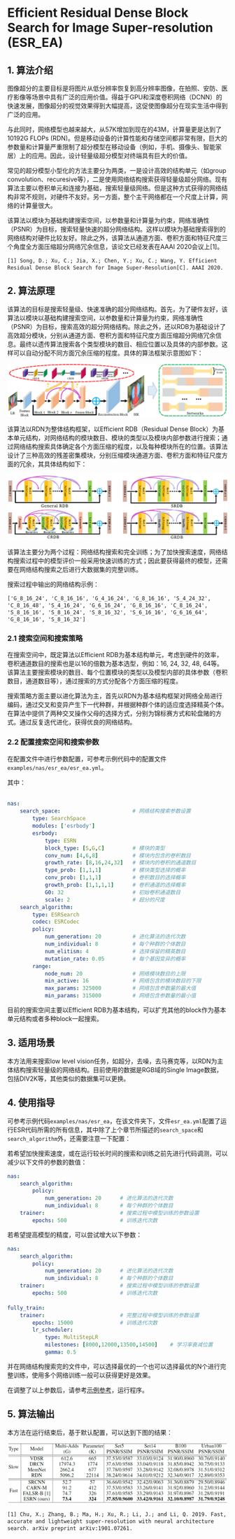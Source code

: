 # Efficient Residual Dense Block Search for Image Super-resolution (ESR_EA)

## 1. 算法介绍

图像超分的主要目标是将图片从低分辨率恢复到高分辨率图像，在拍照、安防、医疗影像等场景中具有广泛的应用价值。得益于GPU和深度卷积网络（DCNN）的快速发展，图像超分的视觉效果得到大幅提高，这促使图像超分在现实生活中得到广泛的应用。

与此同时，网络模型也越来越大，从57K增加到现在的43M，计算量更是达到了10192G FLOPs (RDN)。但是移动设备的计算性能和存储空间都非常有限，巨大的参数量和计算量严重限制了超分模型在移动设备（例如，手机、摄像头、智能家居）上的应用。因此，设计轻量级超分模型对终端具有巨大的价值。

常见的超分模型小型化的方法主要分为两类，一是设计高效的结构单元（如group convolution、recuresive等），二是使用网络结构搜索获得轻量级超分网络。现有算法主要以卷积单元和连接为基础，搜索轻量级网络。但是这种方式获得的网络结构非常不规则，对硬件不友好。另一方面，整个主干网络都在一个尺度上计算，网络的计算量很大。

该算法以模块为基础构建搜索空间，以参数量和计算量为约束，网络准确性（PSNR）为目标，搜索轻量快速的超分网络结构。这样以模块为基础搜索得到的网络结构对硬件比较友好。除此之外，该算法从通道方面、卷积方面和特征尺度三个角度全方面压缩超分网络冗余信息，该论文已经发表在AAAI 2020会议上[1]。

```text
[1] Song, D.; Xu, C.; Jia, X.; Chen, Y.; Xu, C.; Wang, Y. Efficient Residual Dense Block Search for Image Super-Resolution[C]. AAAI 2020.
```

## 2. 算法原理

该算法的目标是搜索轻量级、快速准确的超分网络结构。首先，为了硬件友好，该算法以模块以基础构建搜索空间，以参数量和计算量为约束，网络准确性（PSNR）为目标，搜索高效的超分网络结构。除此之外，还以RDB为基础设计了高效超分模块，分别从通道方面、卷积方面和特征尺度方面压缩超分网络冗余信息。最终以遗传算法搜索各个类型模块的数目、相应位置以及具体的内部参数。这样可以自动分配不同方面冗余压缩的程度。具体的算法框架示意图如下：

![arch](../../images/esr_arch.png)

该算法以RDN为整体结构框架，以Efficient RDB（Residual Dense Block）为基本单元结构，对网络结构的模块数目、模块的类型以及模块内部参数进行搜索；通过网络结构搜索具体确定各个方面压缩的程度，以及每种模块所在的位置。该算法设计了三种高效的残差密集模块，分别压缩模块通道方面、卷积方面和特征尺度方面的冗余，其具体结构如下：

![block](../../images/esr_block.png)

该算法主要分为两个过程：网络结构搜索和完全训练；为了加快搜索速度，网络结构搜索过程中的模型评价一般采用快速训练的方式；因此要获得最终的模型，还需要在网络结构搜索之后进行大数据集的完整训练。

搜索过程中输出的网络结构示例：

```text
['G_8_16_24', 'C_8_16_16', 'G_4_16_24', 'G_8_16_16', 'S_4_24_32', 'C_8_16_48', 'S_4_16_24', 'G_6_16_24', 'G_8_16_16', 'C_8_16_24', 'S_8_16_16', 'S_8_16_24', 'S_8_16_32', 'S_6_16_16', 'G_6_16_64', 'G_8_16_16', 'S_8_16_32']
```

### 2.1 搜索空间和搜索策略

在搜索空间中，既定算法以Efficient RDB为基本结构单元，考虑到硬件的效率，卷积通道数目的搜索也是以16的倍数为基本选型，例如：16, 24, 32, 48, 64等。该算法主要搜索模块的数目、每个位置模块的类型以及模型内部的具体参数（卷积数目，通道数目等），通过搜索的方式分配各个方面压缩的程度。

搜索策略方面主要以进化算法为主，首先以RDN为基本结构框架对网络全局进行编码，通过交叉和变异产生下一代种群，并根据种群个体的适应度选择精英个体。在算法中提供了两种交叉操作父母的选择方式，分别为锦标赛方式和轮盘赌的方式。通过反复迭代进化，获得优良的网络结构。

### 2.2 配置搜索空间和搜索参数

在配置文件中进行参数配置，可参考示例代码中的配置文件`examples/nas/esr_ea/esr_ea.yml`。

其中：

```yaml

nas:
    search_space:                       # 网络结构搜索参数设置
        type: SearchSpace
        modules: ['esrbody']
        esrbody:
            type: ESRN
            block_type: [S,G,C]         # 模块的类型
            conv_num: [4,6,8]           # 模块内包含的卷积数目
            growth_rate: [8,16,24,32]   # 模块内的卷积的通道数目
            type_prob: [1,1,1]          # 模块类型选择的概率
            conv_prob: [1,1,1]          # 卷积数目的选择概率
            growth_prob: [1,1,1,1]      # 卷积通道的选择概率
            G0: 32                      # 初始卷积通道数目
            scale: 2                    # 超分的尺度
    search_algorithm:
        type: ESRSearch
        codec: ESRCodec
        policy:
            num_generation: 20          # 进化算法的迭代次数
            num_individual: 8           # 每个种群的个体数目
            num_elitism: 4              # 选择保留的精英数目
            mutation_rate: 0.05         # 每个基因变异的概率
        range:
            node_num: 20                # 网络模块数目的上限
            min_active: 16              # 网络包含的模块数目的下限
            max_params: 325000          # 网络包含参数量的最大值
            min_params: 315000          # 网络包含参数量的最小值
```

目前的搜索空间主要以Efficient RDB为基本结构，可以扩充其他的block作为基本单元结构或者多种block一起搜索。

## 3. 适用场景

本方法用来搜索low level vision任务，如超分，去噪，去马赛克等，以RDN为主体结构搜索轻量级的网络结构。目前使用的数据是RGB域的Single Image数据，包括DIV2K等，其他类似的数据集可以更换。

## 4. 使用指导

可参考示例代码`examples/nas/esr_ea`，在该文件夹下，文件`esr_ea.yml`配置了运行ESR代码所需的所有信息，其中除了上个章节所描述的`search_space`和`search_algorithm`外，还需要注意一下配置：

若希望加快搜索速度，或在运行较长时间的搜索和训练之前先进行代码调测，可以减少以下文件的参数的数值：

```yaml
nas:
    search_algorithm:
        policy:
            num_generation: 20      # 进化算法的迭代次数
            num_individual: 8       # 每个种群的个体数目
    trainer:                        # 搜索过程中模型训练的参数设置
        epochs: 500                 # 训练迭代次数
```

若希望提高模型的精度，可以尝试增大以下参数：

```yaml
nas:
    search_algorithm:
        policy:
            num_generation: 20      # 进化算法的迭代次数
            num_individual: 8       # 每个种群的个体数目
    trainer:                        # 搜索过程中模型训练的参数设置
        epochs: 500                 # 训练迭代次数

fully_train:
    trainer:                        # 完整过程中模型训练的参数设置
        epochs: 15000               # 训练迭代次数
        lr_scheduler:
            type: MultiStepLR
            milestones: [8000,12000,13500,14500]    # 学习率衰减位置
            gamma: 0.5
```

并在网络结构搜索完的文件中，可以选择最优的一个也可以选择最优的N个进行完整训练，使用多个网络训练一般可以获得更好是效果。

在调整了以上参数后，请参考[示例参考](../user/examples.md)，运行程序。

## 5. 算法输出

本方法在运行结束后，基于默认配置，可以达到下图的结果：

![result](../../images/esr_results.png)

```text
[1] Chu, X.; Zhang, B.; Ma, H.; Xu, R.; Li, J.; and Li, Q. 2019. Fast, accurate and lightweight super-resolution with neural architecture search. arXiv preprint arXiv:1901.07261.
```
